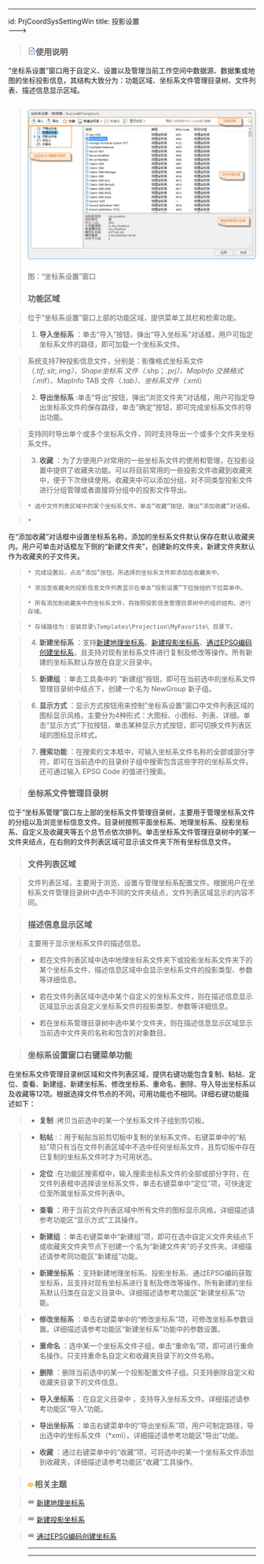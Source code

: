---
id: PrjCoordSysSettingWin
title: 投影设置  
--->  
> ### ![](../../img/read.gif)使用说明

>

>
“坐标系设置”窗口用于自定义、设置以及管理当前工作空间中数据源、数据集或地图的坐标投影信息，其结构大致分为：功能区域、坐标系文件管理目录树、文件列表、描述信息显示区域。

>

> ![](img/PrjCoordSysSettingWin.png)  
> ---  
> 图：“坐标系设置”窗口  
>  
> ### 功能区域

>

> 位于“坐标系设置”窗口上部的功能区域，提供菜单工具栏和检索功能。

>

>   1. **导入坐标系** ：单击“导入”按钮，弹出“导入坐标系”对话框，用户可指定坐标系文件的路径，即可加载一个坐标系文件。

>

> 系统支持7种投影信息文件，分别是：影像格式坐标系文件（*.tif;*.sit;*.img）、Shape坐标系
文件（*.shp；*.prj）、MapInfo 交换格式（*.mif）、MapInfo TAB 文件（*.tab）、坐标系文件（*.xml）

>

>   2. **导出坐标系**
:单击“导出”按钮，弹出“浏览文件夹”对话框，用户可指定导出坐标系文件的保存路径，单击“确定”按钮，即可完成坐标系文件的导出功能。

>

> 支持同时导出单个或多个坐标系文件，同时支持导出一个或多个文件夹坐标系文件。

>

>   3. **收藏**
：为了方便用户对常用的一些坐标系文件的使用和管理，在投影设置中提供了收藏夹功能。可以将目前常用的一些投影文件收藏到收藏夹中，便于下次继续使用。收藏夹中可以添加分组，对不同类型投影文件进行分组管理或者直接将分组中的投影文件导出。

>     * 选中文件列表区域中的某个坐标系文件。单击“收藏”按钮，弹出“添加收藏”对话框。

>     *
在“添加收藏”对话框中设置坐标系名称，添加的坐标系文件默认保存在默认收藏夹内。用户可单击对话框左下侧的“新建文件夹”，创建新的文件夹，新建文件夹默认作为收藏夹的子文件夹。

>     * 完成设置后，点击“添加”按钮，所选择的坐标系文件即添加在收藏夹中。

>     * 添加至收藏夹的投影信息文件列表显示在单击“投影设置”下拉按扭的下拉菜单中。

>     * 所有添加到收藏夹中的坐标系文件，将按照投影信息管理目录树中的组织结构，进行存储。

>     * 存储路径为：安装目录\Templates\Projection\MyFavorite\ 目录下。

>   4. **新建坐标系**
：支持[新建地理坐标系](NewGeoCoordSys.html)、[新建投影坐标系](NewProCoordSys.html)、[通过EPSG编码创建坐标系](NewGEPSGCoordSys.html)，且支持对现有坐标系文件进行复制及修改等操作。所有新建的坐标系默认存放在自定义目录中。

>   5. **新建组** ：单击工具条中的 “新建组”按钮，即可在当前选中的坐标系文件管理目录树中结点下，创建一个名为 NewGroup 新子组。

>   6. **显示方式**
：显示方式按钮用来控制"坐标系设置"窗口中文件列表区域的图标显示风格，主要分为4种形式：大图标、小图标、列表、详细。单击“显示方式”下拉按钮，单击某种显示方式按钮，即可切换文件列表区域的图标显示样式。

>   7. **搜索功能**
：在搜索的文本框中，可输入坐标系文件名称的全部或部分字符，即可在当前选中的目录树子组中搜索包含这些字符的坐标系文件。还可通过输入 EPSG Code
的值进行搜索。

>

>

> ### 坐标系文件管理目录树

>

>
位于“坐标系管理”窗口左上部的坐标系文件管理目录树，主要用于管理坐标系文件的分组以及浏览坐标信息文件。目录树按照平面坐标系、地理坐标系、投影坐标系、自定义及收藏夹等五个总节点依次排列。单击坐标系文件管理目录树中的某一文件夹结点，在右侧的文件列表区域可显示该文件夹下所有坐标信息文件。

>

> ### 文件列表区域

>

> 文件列表区域，主要用于浏览、设置与管理坐标系配置文件。根据用户在坐标系文件管理目录树中选中不同的文件夹结点，文件列表区域显示的内容不同。

>

> ### 描述信息显示区域

>

> 主要用于显示坐标系文件的描述信息。

>

>   * 若在文件列表区域中选中地理坐标系文件夹下或投影坐标系文件夹下的某个坐标系文件，描述信息区域中会显示坐标系文件的投影类型、参数等详细信息。

>   * 若在文件列表区域中选中某个自定义的坐标系文件，则在描述信息显示区域显示出该自定义坐标系文件的投影类型、参数等详细信息。

>   * 若在坐标系管理目录树中选中某个文件夹，则在描述信息显示区域显示当前选中文件夹的名称和包含的对象数目。

>

>

> ### 坐标系设置窗口右键菜单功能

>

>
在坐标系文件管理目录树区域和文件列表区域，提供右键功能包含复制、粘帖、定位、查看、新建组、新建坐标系、修改坐标系、重命名、删除、导入导出坐标系以及收藏等12项。根据选择文件节点的不同，可用功能也不相同。详细右键功能描述如下：

>

>   * **复制** :拷贝当前选中的某一个坐标系文件子组到剪切板。

>   * **粘帖**
:：用于粘贴当前剪切板中复制的坐标系文件。右键菜单中的“粘贴”项只有当在文件列表区域中不选中任何坐标系文件，且剪切板中存在已复制的坐标系文件时才为可用状态。

>   * **定位**
:在功能区搜索框中，输入搜索坐标系文件的全部或部分字符，在文件列表框中选择该坐标系文件，单击右键菜单中“定位”项，可快速定位至所属坐标系文件列表中。

>   * **查看** ：用于当前文件列表区域中所有文件的图标显示风格，详细描述请参考功能区“显示方式”工具操作。

>   * **新建组**
：单击右键菜单中“新建组”项，即可在选中自定义文件夹结点下或收藏夹文件夹节点下创建一个名为“新建文件夹”的子文件夹。详细描述请参考同功能区“新建组”功能。

>   * **新建坐标系**
：支持新建地理坐标系、投影坐标系、通过EPSG编码获取坐标系，且支持对现有坐标系进行复制及修改等操作。所有新建的坐标系默认归类在自定义目录中。详细描述请参考功能区“新建坐标系”功能。

>   * **修改坐标系** ：单击右键菜单中的“修改坐标系”项，可修改坐标系参数设置。详细描述请参考功能区“新建坐标系”功能中的参数设置。

>   * **重命名** ：选中某一个坐标系文件子组，单击“重命名”项，即可进行重命名操作。只支持重命名自定义和收藏夹目录下的文件名称。

>   * **删除** ：删除当前选中的某一个投影配置文件子组。只支持删除自定义和收藏夹目录下的文件信息。

>   * **导入坐标系** ：在自定义目录中 ，支持导入坐标系文件。详细描述请参考功能区“导入”功能。

>   * **导出坐标系** ：单击右键菜单中的“导出坐标系”项，用户可制定路径，导出选中的坐标系文件（*xml）。详细描述请参考功能区“导出”功能。

>   * **收藏** ：通过右键菜单中的“收藏”项，可将选中的某一个坐标系文件添加到收藏夹，详细描述请参考功能区“收藏”工具操作。

>

>

> ### ![](../../img/seealso.png)相关主题

>

> ![](../../img/smalltitle.png) [新建地理坐标系](NewGeoCoordSys.html)

>

> ![](../../img/smalltitle.png) [新建投影坐标系](NewProCoordSys.html)

>

> ![](../../img/smalltitle.png) [通过EPSG编码创建坐标系](NewGEPSGCoordSys.html)

>

>  
>

>

> * * *

>

> [](http://www.supermap.com)  
>  
> ---

